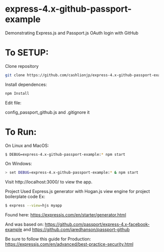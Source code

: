 # express-4.x-github-passport-example
Demonstrating Express.js and Passport.js OAuth login with GitHub

# To SETUP:
Clone repository
```bash
git clone https://github.com/cashlionjp/express-4.x-github-passport-example.git
```
Install dependences:
```bash
npm Install
```
Edit file:

config_passport_github.js and .gitignore it

# To Run:
On Linux and MacOS:
```bash
$ DEBUG=express-4.x-github-passport-example:* npm start
```

On Windows:
```bash
> set DEBUG=express-4.x-github-passport-example:* & npm start
```

Visit http://localhost:3000/ to view the app.

Project Used Express.js generator with Hogan.js view engine for project boilerplate code
Ex:
```bash
$ express --view=hjs myapp
```
Found here: https://expressjs.com/en/starter/generator.html

And was based on:
https://github.com/passport/express-4.x-facebook-example
and
https://github.com/jaredhanson/passport-github

Be sure to follow this guide for Production:
https://expressjs.com/en/advanced/best-practice-security.html
